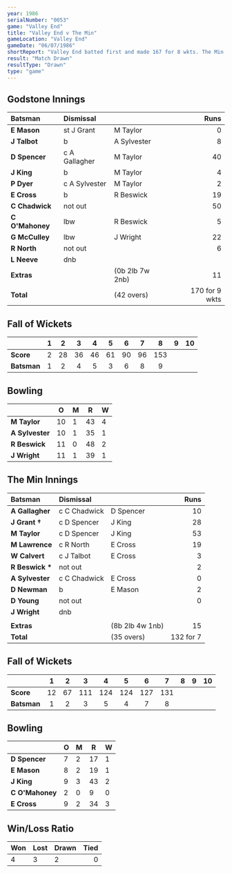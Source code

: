 ```yaml
---
year: 1986
serialNumber: "0053"
game: "Valley End"
title: "Valley End v The Min"
gameLocation: "Valley End"
gameDate: "06/07/1986"
shortReport: "Valley End batted first and made 167 for 8 wkts. The Min replied with 132 for 7 wkts before time ran out."
result: "Match Drawn"
resultType: "Drawn"
type: "game"
---
```


## Godstone Innings

| Batsman | Dismissal |  | Runs |
|:---|:---|---|---:|
| **E Mason** | st J Grant | M Taylor | 0 | 
| **J Talbot** | b | A Sylvester | 8 | 
| **D Spencer** | c A Gallagher | M Taylor| 40 | 
| **J King** | b | M Taylor | 4 | 
| **P Dyer** | c A Sylvester | M Taylor | 2 | 
| **E Cross** | b | R Beswick | 19 | 
| **C Chadwick** | not out |  | 50 | 
| **C O'Mahoney** | lbw | R Beswick | 5 | 
| **G McCulley** | lbw | J Wright | 22 | 
| **R North** | not out |  | 6 | 
| **L Neeve** | dnb |  |  | 
| **Extras** | | (0b 2lb 7w 2nb) | 11 | 
| **Total** | | (42 overs) | 170 for 9 wkts | 

## Fall of Wickets

| | 1 | 2 | 3 | 4 | 5 | 6 | 7 | 8 | 9 | 10 |
|---|:---:|:---:|:---:|:---:|:---:|:---:|:---:|:---:|:---:|:---:|
| **Score** | 2 | 28 | 36 | 46 | 61 | 90 | 96 | 153 |  |  |
| **Batsman** | 1 | 2 | 4 | 5 | 3 | 6 | 8 | 9 |  |  |  |

## Bowling

| | O | M | R | W |
|---|---|---|---|---|
| **M Taylor** | 10 | 1 | 43 | 4 | 
| **A Sylvester** | 10 | 1 | 35 | 1 | 
| **R Beswick** | 11 | 0 | 48 | 2 | 
| **J Wright** | 11 | 1 | 39 | 1 | 

## The Min Innings

| Batsman | Dismissal |  | Runs |
|:---|:---|---|---:|
| **A Gallagher** | c C Chadwick | D Spencer | 10 | 
| **J Grant &#8224;** | c D Spencer | J King | 28 | 
| **M Taylor** | c D Spencer | J King | 53 | 
| **M Lawrence** | c R North | E Cross | 19 | 
| **W Calvert** | c J Talbot | E Cross | 3 | 
| **R Beswick &#42;** | not out |  | 2 | 
| **A Sylvester** | c C Chadwick | E Cross | 0 | 
| **D Newman** | b | E Mason | 2 | 
| **D Young** | not out |  | 0 | 
| **J Wright** |dnb |  |  | 
|  |  |  |  |
| **Extras** | | (8b 2lb 4w 1nb) | 15 | 
| **Total** | | (35 overs) | 132 for 7 | 

## Fall of Wickets

| | 1 | 2 | 3 | 4 | 5 | 6 | 7 | 8 | 9 | 10 |
|---|:---:|:---:|:---:|:---:|:---:|:---:|:---:|:---:|:---:|:---:|
| **Score** | 12 | 67 | 111 | 124 | 124 | 127 | 131 |  |  |  | 
| **Batsman** | 1 | 2 | 3 | 5 | 4 | 7 | 8 |  |  |  | 


## Bowling

| | O | M | R | W |
|---|---|---|---|---|
| **D Spencer** | 7 | 2 | 17 | 1 | 
| **E Mason** | 8 | 2 | 19 | 1 | 
| **J King** | 9 | 3 | 43 | 2 | 
| **C O'Mahoney** | 2 | 0 | 9 | 0 | 
| **E Cross** | 9 | 2 | 34 | 3 | 

## Win/Loss Ratio

| Won | Lost | Drawn | Tied |
|:---|:---|:---|---:|
| 4 | 3 | 2 | 0 |